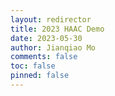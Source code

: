 ```yaml
---
layout: redirector
title: 2023 HAAC Demo
date: 2023-05-30
author: Jianqiao Mo
comments: false
toc: false
pinned: false
---
```


[//]: # (# Redirecting...)

 <meta http-equiv="refresh" content="5;url=https://github.com/404/">
